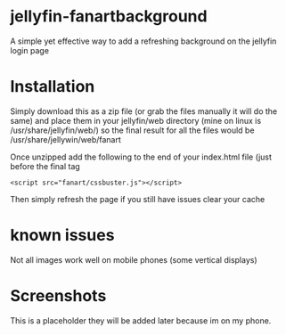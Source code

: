 # jellyfin-fanartbackground
A simple yet effective way to add a refreshing background on the jellyfin login page

# Installation
Simply download this as a zip file (or grab the files manually it will do the same) and place them in your jellyfin/web directory (mine on linux is /usr/share/jellyfin/web/) so the final result for all the files would be /usr/share/jellywin/web/fanart

Once unzipped add the following to the end of your index.html file (just before the final </body> tag

    <script src="fanart/cssbuster.js"></script>

Then simply refresh the page if you still have issues clear your cache

# known issues 
Not all images work well on mobile phones (some vertical displays)

# Screenshots
This is a placeholder they will be added later because im on my phone.
